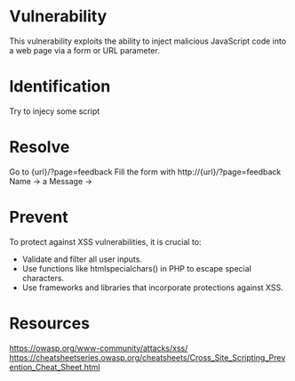 # Vulnerability

This vulnerability exploits the ability to inject malicious JavaScript code into a web page via a form or URL parameter.

# Identification

Try to injecy some script

# Resolve

Go to {url}/?page=feedback
Fill the form with http://{url}/?page=feedback
Name -> a
Message -> <script>alert('XSS Attack!');</script>

# Prevent

To protect against XSS vulnerabilities, it is crucial to:

- Validate and filter all user inputs.
- Use functions like htmlspecialchars() in PHP to escape special characters.
- Use frameworks and libraries that incorporate protections against XSS.

# Resources

https://owasp.org/www-community/attacks/xss/
https://cheatsheetseries.owasp.org/cheatsheets/Cross_Site_Scripting_Prevention_Cheat_Sheet.html
